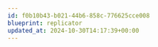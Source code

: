 ```yaml
---
id: f0b10b43-b021-44b6-858c-776625cce008
blueprint: replicator
updated_at: 2024-10-30T14:17:39+00:00
---
```

